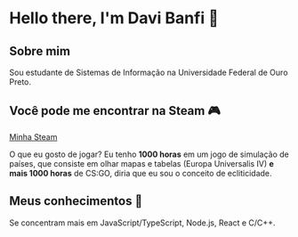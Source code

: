 # Hello there, I'm Davi Banfi 👋

## Sobre mim

Sou estudante de Sistemas de Informação na Universidade Federal de Ouro Preto.

## Você pode me encontrar na Steam :video_game:

[Minha Steam](https://steamcommunity.com/id/constaxi/)

O que eu gosto de jogar? Eu tenho **1000 horas** em um jogo de simulação de países, 
que consiste em olhar mapas e tabelas (Europa Universalis IV) **e mais 1000 horas** de 
CS:GO, diria que eu sou o conceito de ecliticidade.

## Meus conhecimentos :brain:
	
Se concentram mais em JavaScript/TypeScript, Node.js, React e C/C++.
